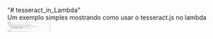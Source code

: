 "# tesseract_in_Lambda"
<br>
Um exemplo simples mostrando como usar o tesseract.js no lambda
<img src='erro.jpg' style='width:100px;'>

